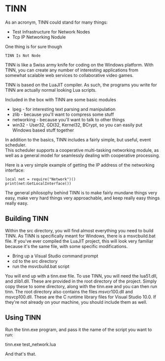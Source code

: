 TINN
====

As an acronym, TINN could stand for many things:
*	Test Infrastructure for Network Nodes
*	Tcp IP Networking Nodule

One thing is for sure though  
	
	TINN Is Not Node


TINN is like a Swiss army knife for coding on the Windows platform.  With TINN, you can create any number
of interesting applications from somewhat scalable web services to collaborative video games.

TINN is based on the LuaJIT compiler.  As such, the programs you write for TINN are actually normal looking Lua scripts.

Included in the box with TINN are some basic modules  
*	lpeg - for interesting text parsing and manipulation  
*	zlib - because you'll want to compress some stuff  
*	networking - because you'll want to talk to other things  
*	win32 - User32, GDI32, Kernel32, BCrypt, so you can easily put Windows based stuff together  

In addition to the basics, TINN includes a fairly simple, but useful, event scheduler.  
This scheduler supports a cooperative multi-tasking networking module, as well as a general 
model for seamlessly dealing with cooperative processing.  
  
Here is a very simple example of getting the IP address of the networking interface:  

`local net = require("Network")()`  
`print(net:GetLocalInterface())`  
  
  
The general philosophy behind TINN is to make fairly mundane things very easy, make very hard things very approachable, and keep really easy things really easy.  
  

Building TINN
-------------

Within the src directory, you will find almost everything you need to build TINN.  As TINN is specifically
meant for Windows, there is a msvcbuild.bat file.  If you've ever compiled the LuaJIT project, this will look
very familiar because it's the same file, with some specific modifications.
*	Bring up a Visual Studio command prompt  
*	cd to the src directory  
*	run the msvcbuild.bat script  

You will end up with a tinn.exe file.  To use TINN, you will need the lua51.dll, and zlib1.dll.  These are provided in the root directory of the project.  Simply copy these to some directory, along with the tinn.exe and you can then run tinn.  The root directory also contains the files msvcr100.dll and msvcp100.dll.  These are 
the C runtime library files for Visual Studio 10.0.  If they're not already on your machine, you should include them as well.

Using TINN
----------

Run the tinn.exe program, and pass it the name of the script you want to run:

tinn.exe test_network.lua

And that's that.


